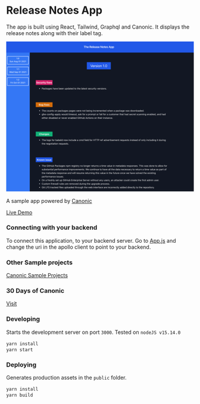 # Release Notes App

The app is built using React, Tailwind, Graphql and Canonic. It displays the release notes along with their label tag.

![Screenshot](./screenshot.png)

A sample app powered by [Canonic](https://canonic.dev/)

[Live Demo](https://eloquent-brown-404f49.netlify.app/)
<br/>

### Connecting with your backend

To connect this application, to your backend server.
Go to [App.js](./src/App.js) and change the uri in the apollo client
to point to your backend.

### Other Sample projects

[Canonic Sample Projects](https://github.com/canonic-dev/canonic-samples)

### 30 Days of Canonic

[Visit](http://www.canonic.dev/30-days-of-canonic)

### Developing

Starts the development server on port `3000`.
Tested on `nodeJS v15.14.0`

```
yarn install
yarn start
```

### Deploying

Generates production assets in the `public` folder.

```
yarn install
yarn build
```
